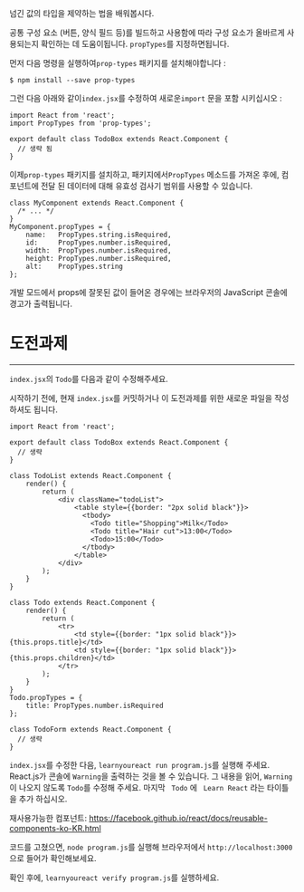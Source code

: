 넘긴 값의 타입을 제약하는 법을 배워봅시다.

공통 구성 요소 (버튼, 양식 필드 등)를 빌드하고 사용함에 따라
구성 요소가 올바르게 사용되는지 확인하는 데 도움이됩니다. `propTypes`를 지정하면됩니다.

먼저 다음 명령을 실행하여`prop-types` 패키지를 설치해야합니다 :

`$ npm install --save prop-types`

그런 다음 아래와 같이`index.jsx`를 수정하여 새로운`import` 문을 포함 시키십시오 :

```
import React from 'react';
import PropTypes from 'prop-types';

export default class TodoBox extends React.Component {
  // 생략 됨
}
```

이제`prop-types` 패키지를 설치하고, 패키지에서`PropTypes` 메소드를 가져온 후에, 컴포넌트에 전달 된 데이터에 대해 유효성 검사기 범위를 사용할 수 있습니다.

```
class MyComponent extends React.Component {
  /* ... */
}
MyComponent.propTypes = {
    name:   PropTypes.string.isRequired,
    id:     PropTypes.number.isRequired,
    width:  PropTypes.number.isRequired,
    height: PropTypes.number.isRequired,
    alt:    PropTypes.string
};
```

개발 모드에서 props에 잘못된 값이 들어온 경우에는 브라우저의 JavaScript 콘솔에 경고가 출력됩니다.


# 도전과제
---

`index.jsx`의 `Todo`를 다음과 같이 수정해주세요.

시작하기 전에, 현재 `index.jsx`를 커밋하거나 이 도전과제를 위한 새로운 파일을
작성하셔도 됩니다.


```
import React from 'react';

export default class TodoBox extends React.Component {
  // 생략
}

class TodoList extends React.Component {
    render() {
        return (
            <div className="todoList">
                <table style={{border: "2px solid black"}}>
                  <tbody>
                    <Todo title="Shopping">Milk</Todo>
                    <Todo title="Hair cut">13:00</Todo>
                    <Todo>15:00</Todo>
                  </tbody>
                </table>
            </div>
        );
    }
}

class Todo extends React.Component {
    render() {
        return (
            <tr>
                <td style={{border: "1px solid black"}}>{this.props.title}</td>
                <td style={{border: "1px solid black"}}>{this.props.children}</td>
            </tr>
        );
    }
}
Todo.propTypes = {
    title: PropTypes.number.isRequired
};

class TodoForm extends React.Component {
  // 생략
}
```

`index.jsx`를 수정한 다음, `learnyoureact run program.js`를 실행해 주세요.
React.js가 콘솔에 `Warning`을 출력하는 것을 볼 수 있습니다.
그 내용을 읽어, `Warning`이 나오지 않도록 `Todo`를 수정해 주세요.
마지막 ` Todo` 에 ` Learn React` 라는 타이틀을 추가 하십시오.

재사용가능한 컴포넌트: https://facebook.github.io/react/docs/reusable-components-ko-KR.html

코드를 고쳤으면, `node program.js`를 실행해 브라우저에서 `http://localhost:3000`으로 들어가 확인해보세요.

확인 후에, `learnyoureact verify program.js`를 실행하세요.
